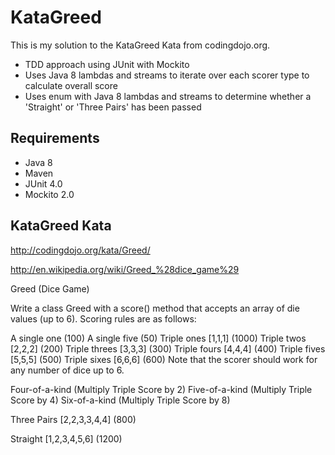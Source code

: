 # KataGreed

This is my solution to the KataGreed Kata from codingdojo.org.

* TDD approach using JUnit with Mockito
* Uses Java 8 lambdas and streams to iterate over each scorer type to calculate overall score
* Uses enum with Java 8 lambdas and streams to determine whether a 'Straight' or 'Three Pairs' has been passed

## Requirements

* Java 8
* Maven
* JUnit 4.0
* Mockito 2.0

## KataGreed Kata

http://codingdojo.org/kata/Greed/

http://en.wikipedia.org/wiki/Greed_%28dice_game%29

Greed (Dice Game)

Write a class Greed with a score() method that accepts an array of die values (up to 6). Scoring rules are as follows:

A single one (100)
A single five (50)
Triple ones [1,1,1] (1000)
Triple twos [2,2,2] (200)
Triple threes [3,3,3] (300)
Triple fours [4,4,4] (400)
Triple fives [5,5,5] (500)
Triple sixes [6,6,6] (600)
Note that the scorer should work for any number of dice up to 6.

Four-of-a-kind (Multiply Triple Score by 2)
Five-of-a-kind (Multiply Triple Score by 4)
Six-of-a-kind (Multiply Triple Score by 8)

Three Pairs [2,2,3,3,4,4] (800)

Straight [1,2,3,4,5,6] (1200)


